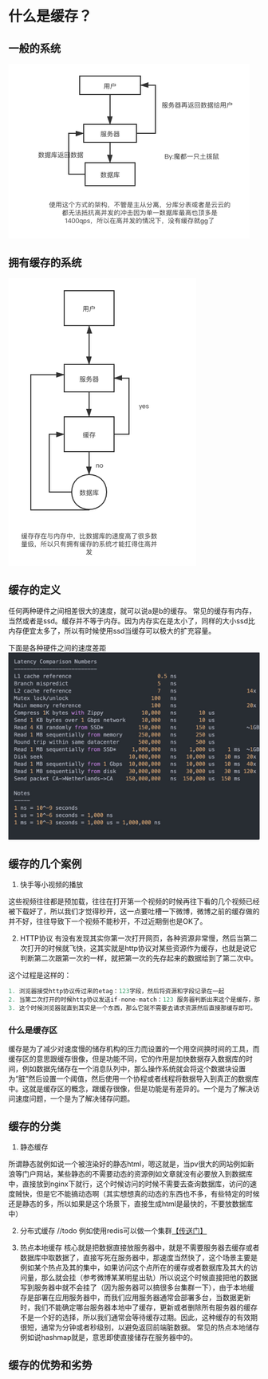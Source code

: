 # 什么是缓存？
## 一般的系统

![p](./4.1.png)
## 拥有缓存的系统
![p](./4.2.png)
## 缓存的定义
任何两种硬件之间相差很大的速度，就可以说a是b的缓存。
常见的缓存有内存，当然或者是ssd。缓存并不等于内存。因为内存实在是太小了，同样的大小ssd比内存便宜太多了，所以有时候使用ssd当缓存可以极大的扩充容量。

下面是各种硬件之间的速度差距
![p](./4.3.jpeg)
## 缓存的几个案例
1. 快手等小视频的播放

这些视频往往都是预加载，往往在打开第一个视频的时候再往下看的几个视频已经被下载好了，所以我们才觉得秒开，这一点要吐槽一下微博，微博之前的缓存做的并不好，往往导致下一个视频不能秒开，不过近期倒也是OK了。

2. HTTP协议
有没有发现其实你第一次打开网页，各种资源非常慢，然后当第二次打开的时候就飞快，这其实就是http协议对某些资源作为缓存，也就是说它判断第二次跟第一次的一样，就把第一次的先存起来的数据给到了第二次中。

这个过程是这样的：
```go
1. 浏览器接受http协议传过来的etag：123字段，然后将资源和字段记录在一起
2. 当第二次打开的时候http协议发送if-none-match：123 服务器判断出来这个是缓存，那么服务器就直接返回304的状态码。
3. 这个时候浏览器就直到其实是一个东西，那么它就不需要去请求资源然后直接那缓存即可。
```
### 什么是缓存区

缓存是为了减少对速度慢的储存机构的压力而设置的一个用空间换时间的工具，而缓存区的意思跟缓存很像，但是功能不同，它的作用是加快数据存入数据库的时间，例如数据先储存在一个消息队列中，那么操作系统就会将这个数据块设置为“脏”然后设置一个阈值，然后使用一个协程或者线程将数据导入到真正的数据库中。这就是缓存区的概念，跟缓存很像，但是功能是有差异的。一个是为了解决访问速度问题，一个是为了解决储存问题。
## 缓存的分类
1. 静态缓存

所谓静态就例如说一个被渲染好的静态html，嗯这就是，当pv很大的网站例如新浪等门户网站，某些静态的不需要动态的资源例如文章就没有必要放入到数据库中，直接放到nginx下就行，这个时候访问的时候不需要去查询数据库，访问的速度贼快，但是它不能搞动态啊（其实想想真的动态的东西也不多，有些特定的时候还是静态的多，所以如果是这个场景下，直接生成html是最快的，不要放数据库中）

2. 分布式缓存
//todo
例如使用redis可以做一个集群[【传送门】](#)

3. 热点本地缓存
核心就是把数据直接放服务器中，就是不需要服务器去缓存或者数据库中取数据了，直接写死在服务器中，那速度当然快了，这个场景主要是例如某个热点及其的集中，如果访问这个点所在的缓存或者数据库及其大的访问量，那么就会挂（参考微博某某明星出轨）所以说这个时候直接把他的数据写到服务器中就不会挂了（因为服务器可以搞很多台集群一下），由于本地缓存是部署在应用服务器中，而我们应用服务器通常会部署多台，当数据更新时，我们不能确定哪台服务器本地中了缓存，更新或者删除所有服务器的缓存不是一个好的选择，所以我们通常会等待缓存过期。因此，这种缓存的有效期很短，通常为分钟或者秒级别，以避免返回前端脏数据。
常见的热点本地储存例如说hashmap就是，意思即使直接储存在服务器中的。
## 缓存的优势和劣势
